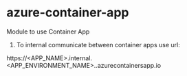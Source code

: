 # azure-container-app
Module to use Container App



1. To internal communicate between container apps use url:

https://<APP_NAME>.internal.<APP_ENVIRONMENT_NAME>.<REGION>.azurecontainersapp.io
